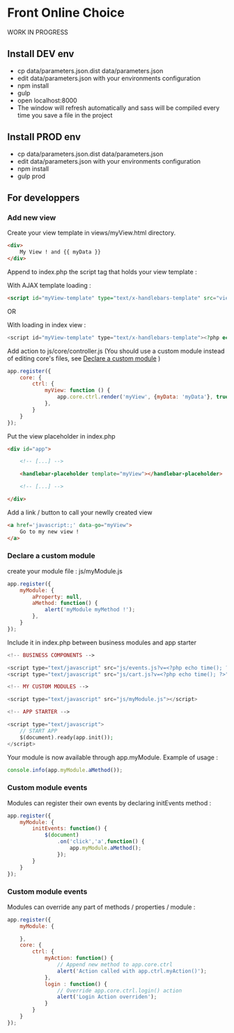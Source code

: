 # Front Online Choice

WORK IN PROGRESS

## Install DEV env

-   cp data/parameters.json.dist data/parameters.json
-   edit data/parameters.json with your environments configuration
-   npm install
-   gulp
-   open localhost:8000
-   The window will refresh automatically and sass will be compiled every time you save a file in the project

## Install PROD env

-   cp data/parameters.json.dist data/parameters.json
-   edit data/parameters.json with your environments configuration
-   npm install
-   gulp prod


## For developpers

### Add new view

Create your view template in views/myView.html directory.

```html
<div>
    My View ! and {{ myData }}
</div>
```

Append to index.php the script tag that holds your view template :

With AJAX template loading :

```html
<script id="myView-template" type="text/x-handlebars-template" src="views/myView.html"></script>
```

OR

With loading in index view :

```php
<script id="myView-template" type="text/x-handlebars-template"><?php echo file_get_contents("./views/myView.html"); ?></script>
```

Add action to js/core/controller.js (You should use a custom module instead of editing core's files,  see [Declare a custom module](#declare-a-custom-module) )

```js
app.register({
    core: {
        ctrl: {
            myView: function () {
                app.core.ctrl.render('myView', {myData: 'myData'}, true);
            },
        }
    }
});
```

Put the view placeholder in index.php

```html
<div id="app">

    <!-- [...] -->

    <handlebar-placeholder template="myView"></handlebar-placeholder>

    <!-- [...] -->

</div>
```

Add a link / button to call your newlly created view

```html
<a href='javascript:;' data-go="myView">
    Go to my new view !
</a>
```

### Declare a custom module

create your module file : js/myModule.js

```js
app.register({
    myModule: {
        aProperty: null,
        aMethod: function() {
            alert('myModule myMethod !');
        },
    }
});
```

Include it in index.php between business modules and app starter

```php
<!-- BUSINESS COMPONENTS -->

<script type="text/javascript" src="js/events.js?v=<?php echo time(); ?>"></script>
<script type="text/javascript" src="js/cart.js?v=<?php echo time(); ?>"></script>

<!-- MY CUSTOM MODULES -->

<script type="text/javascript" src="js/myModule.js"></script>

<!-- APP STARTER -->

<script type="text/javascript">
    // START APP
    $(document).ready(app.init());
</script>
```

Your module is now available through app.myModule. Example of usage :

```js
console.info(app.myModule.aMethod());
```

### Custom module events

Modules can register their own events by declaring initEvents method :

```js
app.register({
    myModule: {
        initEvents: function() {
            $(document)
                .on('click','a',function() {
                    app.myModule.aMethod();
                });
        }
    }
});
```

### Custom module events

Modules can override any part of methods / properties / module :

```js
app.register({
    myModule: {

    },
    core: {
        ctrl: {
            myAction: function() {
                // Append new method to app.core.ctrl
                alert('Action called with app.ctrl.myAction()');
            },
            login : function() {
                // Override app.core.ctrl.login() action
                alert('Login Action overriden');
            }
        }
    }
});
```
